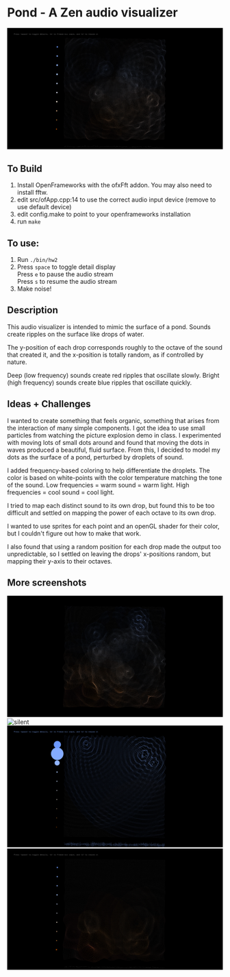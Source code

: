 # Pond - A Zen audio visualizer
![Pond detail view](screenshots/normal-detail.png)
## To Build
1. Install OpenFrameworks with the ofxFft addon. You may also need to install fftw.
2. edit src/ofApp.cpp:14 to use the correct audio input device (remove to use default device)
3. edit config.make to point to your openframeworks installation
4. run `make`
    
## To use:
1. Run `./bin/hw2`
2. Press `space` to toggle detail display<br>
	Press `e` to pause the audio stream<br>
	Press `s` to resume the audio stream
3. Make noise!

## Description
This audio visualizer is intended to mimic the surface of a pond. Sounds create ripples on the surface like drops of water.

The y-position of each drop corresponds roughly to the octave of the sound that created it, and the x-position is totally random, as if controlled by nature.

Deep (low frequency) sounds create red ripples that oscillate slowly. Bright (high frequency) sounds create blue ripples that oscillate quickly.

## Ideas + Challenges
I wanted to create something that feels organic, something that arises from the interaction of many simple components. I got the idea to use small particles from watching the picture explosion demo in class. I experimented with moving lots of small dots around and found that moving the dots in waves produced a beautiful, fluid surface. From this, I decided to model my dots as the surface of a pond, perturbed by droplets of sound.

I added frequency-based coloring to help differentiate the droplets. The color is based on white-points with the color temperature matching the tone of the sound. Low frequencies = warm sound = warm light. High frequencies = cool sound = cool light.

I tried to map each distinct sound to its own drop, but found this to be too difficult and settled on mapping the power of each octave to its own drop.

I wanted to use sprites for each point and an openGL shader for their color, but I couldn't figure out how to make that work.

I also found that using a random position for each drop made the output too unpredictable, so I settled on leaving the drops' x-positions random, but mapping their y-axis to their octaves.

## More screenshots
![minimal view](screenshots/normal-minimal.png)
![silent](screenshots/silent-detail.png)
![bright sounds](screenshots/bright-detail.png)
![dark sounds](screenshots/dark-detail.png)
